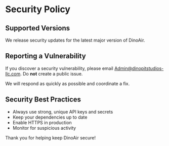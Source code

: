 # Security Policy

## Supported Versions

We release security updates for the latest major version of DinoAir.

## Reporting a Vulnerability

If you discover a security vulnerability, please email Admin@dinopitstudios-llc.com. Do **not** create a public issue.

We will respond as quickly as possible and coordinate a fix.

## Security Best Practices

- Always use strong, unique API keys and secrets
- Keep your dependencies up to date
- Enable HTTPS in production
- Monitor for suspicious activity

Thank you for helping keep DinoAir secure!

